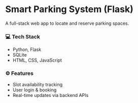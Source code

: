 
# Smart Parking System (Flask)

A full-stack web app to locate and reserve parking spaces.

### 💻 Tech Stack
- Python, Flask
- SQLite
- HTML, CSS, JavaScript

### ⚙️ Features
- Slot availability tracking
- User login & booking
- Real-time updates via backend APIs
